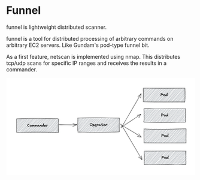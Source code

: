 # Funnel 
funnel is lightweight distributed scanner.

funnel is a tool for distributed processing of arbitrary commands on arbitrary EC2 servers.
Like Gundam's pod-type funnel bit.

As a first feature, netscan is implemented using nmap.
This distributes tcp/udp scans for specific IP ranges and receives the results in a commander.

![arch.png](docs%2Fimage%2Farch.png)


